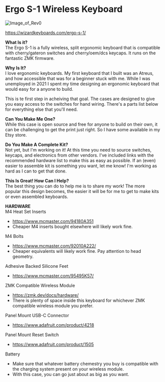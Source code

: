 # Ergo S-1 Wireless Keyboard

![Image_of_Rev0](https://github.com/wizarddata/Ergo-S-1/Images/render.jpg)

https://wizardkeyboards.com/ergo-s-1/


**What Is it?**  
The Ergo S-1 is a fully wireless, split ergonomic keyboard that is compatible with cherry/gateron switches and cherry/oem/dcs keycaps. It runs on the fantastic ZMK firmware.

**Why Is It?**  
I love ergonomic keyboards. My first keyboard that I built was an Atreus, and how accessible that was for a beginner stuck with me. While I was unemployed in 2021 I spent my time designing an ergonomic keyboard that would easy for a anyone to build. 

This is te first step in acheiving that goal. The cases are designed to give you easy access to the switches for hand wiring. There's a parts list below for everything else that you'll need.

**Can You Make Me One?**  
While this case is open source and free for anyone to build on their own, it can be challenging to get the print just right. So I have some available in my Etsy store.

**Do You Make A Complete Kit?**  
Not yet, but I'm working on it! At this time you need to source switches, keycaps, and electronics from other vendors. I've included links with the recommended hardware list to make this as easy as possible.
If an (even) easier to assemble kit is something you want, let me know! I'm working as hard as I can to get that done.

**This Is Great! How Can I Help?**  
The best thing you can do to help me is to share my work! The more popular this design becomes, the easier it will be for me to get to make kits or even assembled keyboards.

**HARDWARE**  
M4 Heat Set Inserts
 - https://www.mcmaster.com/94180A351
 - Cheaper M4 inserts bought elsewhere will likely work fine.
 
M4 Bolts
 - https://www.mcmaster.com/92010A222/
 - Cheaper equivalents will likely work fine. Pay attention to head geometry.
 
Adhesive Backed Silicone Feet
 - https://www.mcmaster.com/95495K57/
 
ZMK Compatible Wireless Module
 - https://zmk.dev/docs/hardware/
 - There is plenty of space inside this keyboard for whichever ZMK compatible wireless module you prefer.
 
Panel Mount USB-C Connector
 - https://www.adafruit.com/product/4218
 
Panel Mount Reset Switch
 - https://www.adafruit.com/product/1505
 
Battery
 - Make sure that whatever battery chemestry you buy is compatible with the charging system present on your wireless module.
 - With this case, you can go just about as big as you want.
